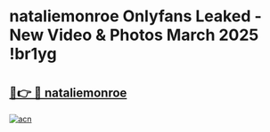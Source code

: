 # nataliemonroe Onlyfans Leaked - New Video & Photos March 2025 !br1yg

# <h2><a href="https://csb1ny.iuczelnia.edu.pl?title=nataliemonroe&ref=br1yg">🔗👉 🔴 nataliemonroe</a></h2>

[![acn](https://github.com/user-attachments/assets/0f9c940e-d8b0-45ae-aac7-cd30a18b3e1c)](https://csb1ny.iuczelnia.edu.pl?title=nataliemonroe&ref=br1yg)

